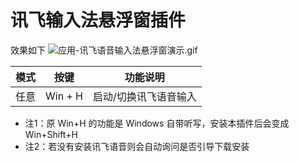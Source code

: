 # 讯飞输入法悬浮窗插件

效果如下
![应用-讯飞语音输入法悬浮窗演示.gif](https://github.com/snomiao/CapslockX/raw/master/Modules/应用-讯飞语音输入法悬浮窗演示.gif)

| 模式 | 按键| 功能说明 |
| - | :-: | - |
| 任意 | Win + H | 启动/切换讯飞语音输入 |

* 注1：原 Win+H 的功能是 Windows 自带听写，安装本插件后会变成 Win+Shift+H
* 注2：若没有安装讯飞语音则会自动询问是否引导下载安装
